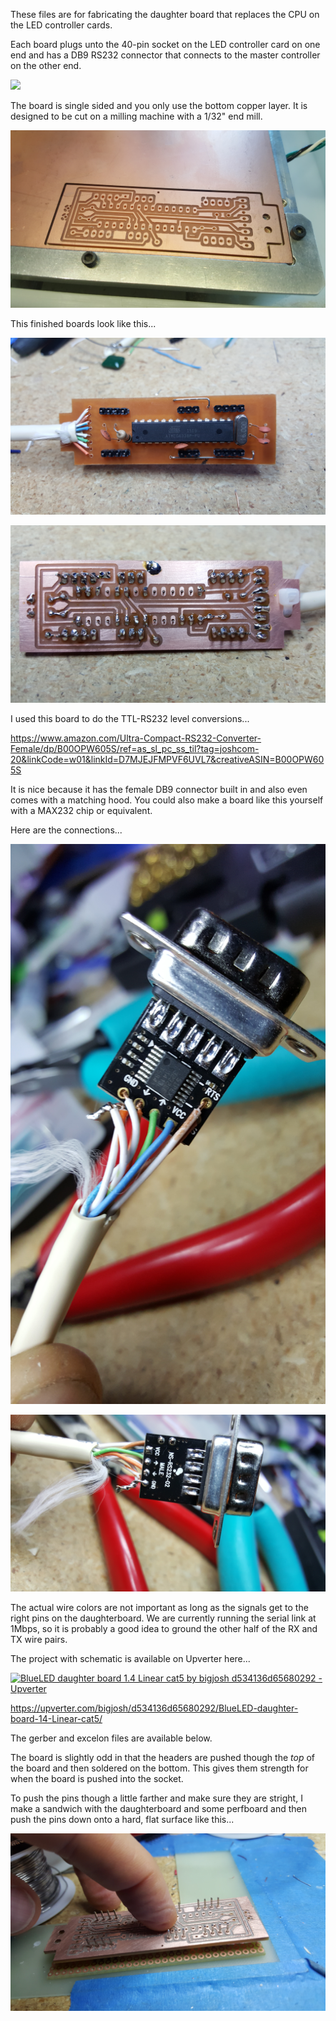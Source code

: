 These files are for fabricating the daughter board that replaces the CPU on the LED controller cards.

Each board plugs unto the 40-pin socket on the LED controller card on one end and has a DB9 RS232 connector that connects to the master controller on the other end.

![](images/daughterboard.jpg)
 

The board is single sided and you only use the bottom copper layer. It is designed to be cut on a milling machine with a 1/32" end mill. 

![](images/board-bare.jpg)

This finished boards look like this...

![](images/Board-front.jpg)

![](images/board-back.jpg)

I used this board to do the TTL-RS232 level conversions...

https://www.amazon.com/Ultra-Compact-RS232-Converter-Female/dp/B00OPW605S/ref=as_sl_pc_ss_til?tag=joshcom-20&linkCode=w01&linkId=D7MJEJFMPVF6UVL7&creativeASIN=B00OPW605S

It is nice because it has the female DB9 connector built in and also even comes with a matching hood. You could also make a board like this yourself with a MAX232 chip or equivalent.

Here are the connections...

![](images/connector-front.jpg)

![](images/connector-back.jpg) 

The actual wire colors are not important as long as the signals get to the right pins on the daughterboard. We are currently running the serial link at 1Mbps, so it is probably a good idea to ground the other half of the RX and TX wire pairs.    

The project with schematic is available on Upverter here...

[![BlueLED daughter board 1.4 Linear cat5 by bigjosh d534136d65680292 - Upverter](https://upverter.com/bigjosh/d534136d65680292/BlueLED-daughter-board-14-Linear-cat5/embed_img/14449230690000/)](https://upverter.com/bigjosh/d534136d65680292/BlueLED-daughter-board-14-Linear-cat5/#/)

https://upverter.com/bigjosh/d534136d65680292/BlueLED-daughter-board-14-Linear-cat5/

The gerber and excelon files are available below. 

The board is slightly odd in that the headers are pushed though the *top* of the board and then soldered on the bottom. This gives them strength for when the board is pushed into the socket. 

To push the pins though a little farther and make sure they are stright, I make a sandwich with the daughterboard and some perfboard and then push the pins down onto a hard, flat surface like this...

![](images/push-pins.jpg)  

